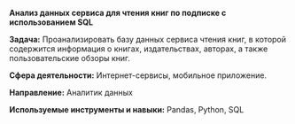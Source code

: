 **Анализ данных сервиса для чтения книг по подписке с использованием SQL**

**Задача:** Проанализировать базу данных сервиса чтения книг, в которой содержится информация о книгах, издательствах, авторах, а также пользовательские обзоры книг.

**Сфера деятельности:** Интернет-сервисы, мобильное приложение.

**Направление:** Аналитик данных

**Используемые инструменты и навыки:** Pandas, Python, SQL
